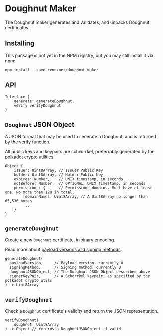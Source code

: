 # Doughnut Maker

The Doughnut maker generates and Validates, and unpacks Doughnut certificates.

## Installing

This package is not yet in the NPM registry, but you may still install it via npm:

```
npm install --save cennznet/doughnut-maker
```

## API

```
Interface {
	generate: generateDoughnut,
	verify verifyDoughnut
}
```

## `Doughnut` JSON Object

A JSON format that may be used to generate a Doughnut, and is returned by the verify function.

All public keys and keypairs are schnorrkel, preferrably generated by the [polkadot crypto utilities](https://polkadot.js.org/common/util-crypto/SUMMARY.html).

```
Object {
    issuer: Uint8Array, // Issuer Public Key
    holder: Uint8Array, // Holder Public Key
    expires: Number,    // UNIX timestamp, in seconds
    notBefore: Number,  // OPTIONAL: UNIX timestamp, in seconds
    permissions: {      // Permissions domains. Must have at least one. No more than 128 in total.
        [domainName]: Uint8Array, // A Uint8Array no longer than 65,536 bytes
        ...
    }
}
```

## `generateDoughnut`

Create a new `Doughnut` certificate, in binary encoding.

Read more about [payload versions and signing methods](https://github.com/cennznet/doughnut-paper/blob/master/format.md).

```
generateDoughnut(
  payloadVersion,     // Payload version, currently 0
  signingMethod,      // Signing method, currently 0
  doughnutJSONObject, // The Doughnut JSON Object described above
  signerKeyPair,      // A Schorrkel keypair, as specified by the polkadot crypto utils
) -> Uint8Array
```

## `verifyDoughnut`

Check a `Doughnut` certificate's validity and return the JSON representation.

```
verifyDoughnut(
	doughnut: Uint8Array
) -> Object // returns a DoughnutJSONObject if valid
```
